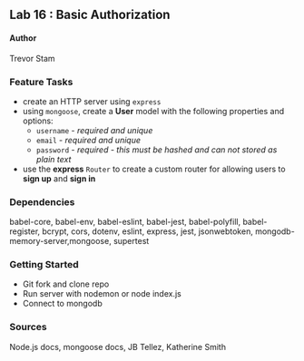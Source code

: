 ## Lab 16 : Basic Authorization

#### Author
Trevor Stam

### Feature Tasks
* create an HTTP server using `express`
* using `mongoose`, create a **User** model with the following properties and options:
  * `username` - *required and unique*
  * `email` - *required and unique*
  * `password` - *required - this must be hashed and can not stored as plain text*
* use the **express** `Router` to create a custom router for allowing users to **sign up** and **sign in**

### Dependencies
babel-core, babel-env, babel-eslint, babel-jest, babel-polyfill, babel-register, bcrypt, cors, dotenv, eslint, express, jest, jsonwebtoken, mongodb-memory-server,mongoose, supertest

### Getting Started
- Git fork and clone repo
- Run server with nodemon or node index.js
- Connect to mongodb 

### Sources
Node.js docs, mongoose docs, JB Tellez, Katherine Smith